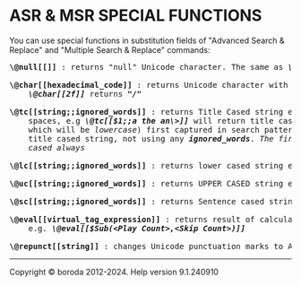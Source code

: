# ASR & MSR SPECIAL FUNCTIONS

You can use special functions in substitution fields of "Advanced Search \& Replace" and "Multiple Search \& Replace" commands:

<pre>
<b>\@null[[]]</b> : returns "null" Unicode character. The same as <b><i>\@char[[0]]</i></b>

<b>\@char[[hexadecimal_code]]</b> : returns Unicode character with given <b><i>hexadecimal_code</i></b>, e.g. 
    <b><i>\@char[[2f]]</i></b> returns <b><i>"/"</b></i>

<b>\@tc[[string;;ignored_words]]</b> : returns Title Cased string except for <b><i>ignored_words</i></b> separated by 
    spaces, e.g <b><i>\@tc[[$1;;a the an\>]]</i></b> will return title cased (except for words "a", "the", "an",   
    which will be <i>lowercase</i>) first captured in search pattern string, and <b><i>\@tc[[$1]]</i></b> will return   
    title cased string, not using any <b><i>ignored_words</i></b>. <i>The first and the last words</i> will be <i>title   
    cased always</i>

<b>\@lc[[string;;ignored_words]]</b> : returns lower cased string except for <b><i>ignored_words</i></b>, which <i>won't be changed</i>

<b>\@uc[[string;;ignored_words]]</b> : returns UPPER CASED string except for <b><i>ignored_words</i></b>, which <i>won't be changed</i>

<b>\@sc[[string;;ignored_words]]</b> : returns Sentence cased string except for <b><i>ignored_words</i></b>, which will be <i>lowercase</i>

<b>\@eval[[virtual_tag_expression]]</b> : returns result of calculation of <b><i>virtual_tag_expression</i></b>, 
    e.g. <b><i>\@eval[[$Sub(&lt;Play Count&gt;,&ltSkip Count&gt)]]</i></b>

<b>\@repunct[[string]]</b> : changes Unicode punctuation marks to ASCII analogs, e.g. « to <<
</pre>

***

Copyright © boroda 2012-2024. Help version 9.1.240910